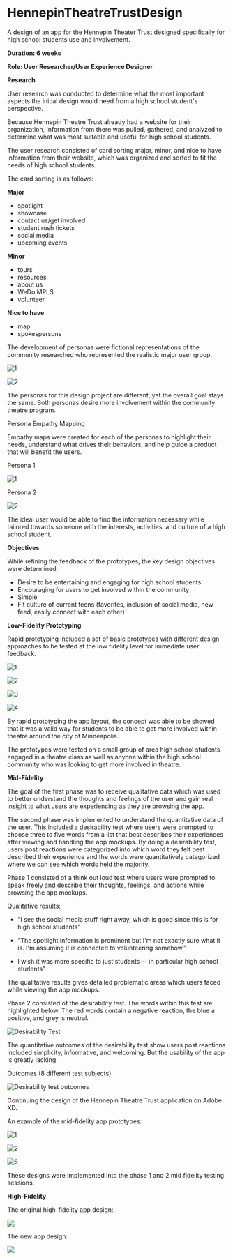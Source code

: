 # HennepinTheatreTrustDesign
A design of an app for the Hennepin Theater Trust designed specifically for high school students use and involvement. 

**Duration: 6 weeks**

**Role: User Researcher/User Experience Designer**


**Research**

User research was conducted to determine what the most important aspects the initial design would need from a high school student's perspective. 

Because Hennepin Theatre Trust already had a website for their organization, information from there was pulled, gathered, and analyzed to determine what was most suitable and useful for high school students. 

The user research consisted of card sorting major, minor, and nice to have information from their website, which was organized and sorted to fit the needs of high school students.

The card sorting is as follows:

**Major**
* spotlight
* showcase
* contact us/get involved
* student rush tickets
* social media
* upcoming events


**Minor**
* tours
* resources
* about us
* WeDo MPLS
* volunteer

**Nice to have**
* map
* spokespersons 

The development of personas were fictional representations of the community researched who represented the realistic major user group. 

![1](https://github.com/MichelePiot/HennepinTheatreTrustApp/blob/master/ProjectFiles/Persona%201.png)

![2](https://github.com/MichelePiot/HennepinTheatreTrustApp/blob/master/ProjectFiles/Persona%202.png)

The personas for this design project are different, yet the overall goal stays the same. Both personas desire more involvement within the community theatre program. 

Persona Empathy Mapping

Empathy maps were created for each of the personas to highlight their needs, understand what drives their behaviors, and help guide a product that will benefit the users. 

Persona 1

![1](https://github.com/MichelePiot/HennepinTheatreTrustApp/blob/master/ProjectFiles/Empathy%20Map%20-%20Alex.png)

Persona 2

![2](https://github.com/MichelePiot/HennepinTheatreTrustApp/blob/master/ProjectFiles/Empathy%20Map%20-%20Jonah.png)

The ideal user would be able to find the information necessary while tailored towards someone with the interests, activities, and culture of a high school student. 

**Objectives**

While refining the feedback of the prototypes, the key design objectives were determined:

* Desire to be entertaining and engaging for high school students 
* Encouraging for users to get involved within the community
* Simple
* Fit culture of current teens (favorites, inclusion of social media, new feed, easily connect with each other)

**Low-Fidelity Prototyping**

Rapid prototyping included a set of basic prototypes with different design approaches to be tested at the low fidelity level for immediate user feedback. 

![1](https://github.com/MichelePiot/HennepinTheatreTrustApp/blob/master/ProjectFiles/Rapid%20Prototyping%20%601.png)  

![2](https://github.com/MichelePiot/HennepinTheatreTrustApp/blob/master/ProjectFiles/Rapid%20Prototyping%202.png)

![3](https://github.com/MichelePiot/HennepinTheatreTrustApp/blob/master/ProjectFiles/Rapid%20Prototyping%203.png)

![4](https://github.com/MichelePiot/HennepinTheatreTrustApp/blob/master/ProjectFiles/Rapid%20Prototyping%204.png)

By rapid prototyping the app layout, the concept was able to be showed that it was a valid way for students to be able to get more involved within theatre around the city of Minneapolis. 

The prototypes were tested on a small group of area high school students engaged in a theatre class as well as anyone within the high school community who was looking to get more involved in theatre.  

**Mid-Fidelity**

The goal of the first phase was to receive qualitative data which was used to better understand the thoughts and feelings of the user and gain real insight to what users are experiencing as they are browsing the app.  

The second phase was implemented to understand the quantitative data of the user. This included a desirability test where users were prompted to choose three to five words from a list that best describes their experiences after viewing and handling the app mockups. By doing a desirability test, users post reactions were categorized into which word they felt best described their experience and the words were quantitatively categorized where we can see which words held the majority. 

Phase 1 consisted of a think out loud test where users were prompted to speak freely and describe their thoughts, feelings, and actions while browsing the app mockups. 

Qualitative results:

* "I see the social media stuff right away, which is good since this is for high school students"

* "The spotlight information is prominent but I'm not exactly sure what it is. I'm assuming it is connected to volunteering somehow."

* I wish it was more specific to just students -- in particular high school students"

The qualitative results gives detailed problematic areas which users faced while viewing the app mockups. 

Phase 2 consisted of the desirability test. The words within this test are highlighted below. The red words contain a negative reaction, the blue a positive, and grey is neutral. 

![Desirability Test](https://github.com/MichelePiot/HennepinTheatreTrustApp/blob/master/ProjectFiles/Desirability%20Test%20.png)

The quantitative outcomes of the desirability test show users post reactions included simplicity, informative, and welcoming. But the usability of the app is greatly lacking. 

Outcomes (8 different test subjects)

![Desirability test outcomes](https://github.com/MichelePiot/HennepinTheatreTrustApp/blob/master/ProjectFiles/Desirability%20test%20outcomes.png)

Continuing the design of the Hennepin Theatre Trust application on Adobe XD. 

An example of the mid-fidelity app prototypes:

![1](https://github.com/MichelePiot/HennepinTheatreTrustApp/blob/master/ProjectFiles/Initial%20Design%201.png)

![2](https://github.com/MichelePiot/HennepinTheatreTrustApp/blob/master/ProjectFiles/Initial%20Design%202.png)

![5](https://github.com/MichelePiot/HennepinTheatreTrustApp/blob/master/ProjectFiles/Initial%20Design%205.png)

These designs were implemented into the phase 1 and 2 mid fidelity testing sessions.

**High-Fidelity**

The original high-fidelity app design:

![](https://github.com/MichelePiot/HennepinTheatreTrustApp/blob/master/ProjectFiles/Original%20App%20Design%20Home%20Page.png)

The new app design:

![](https://github.com/MichelePiot/HennepinTheatreTrustApp/blob/master/ProjectFiles/New%20Home%20Page%20App%20Design.png)
